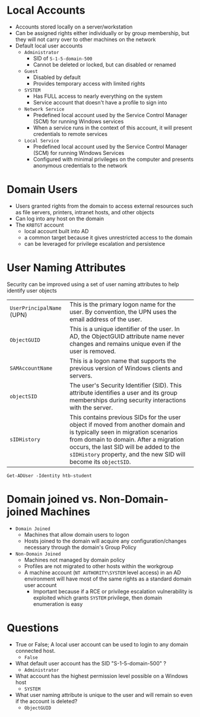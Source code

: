 # Local Accounts
- Accounts stored locally on a server/workstation
- Can be assigned rights either individually or by group membership, but they will not carry over to other machines on the network
- Default local user accounts
	- `Administrator`
		- SID of `S-1-5-domain-500`
		- Cannot be deleted or locked, but can disabled or renamed
	- `Guest`
		- Disabled by default
		- Provides temporary access with limited rights
	- `SYSTEM`
		- Has FULL access to nearly everything on the system
		- Service account that doesn't have a profile to sign into
	- `Network Service`
		- Predefined local account used by the Service Control Manager (SCM) for running Windows services
		- When a service runs in the context of this account, it will present credentials to remote services
	- `Local Service`
		- Predefined local account used by the Service Control Manager (SCM) for running Windows Services
		- Configured with minimal privileges on the computer and presents anonymous credentials to the network 
# Domain Users
- Users granted rights from the domain to access external resources such as file servers, printers, intranet hosts, and other objects
- Can log into any host on the domain
- The `KRBTGT` account
	- local account built into AD
	- a common target because it gives unrestricted access to the domain
	- can be leveraged for privilege escalation and persistence
# User Naming Attributes
Security can be improved using a set of user naming attributes to help identify user objects

|   |   |
|---|---|
|`UserPrincipalName` (UPN)|This is the primary logon name for the user. By convention, the UPN uses the email address of the user.|
|`ObjectGUID`|This is a unique identifier of the user. In AD, the ObjectGUID attribute name never changes and remains unique even if the user is removed.|
|`SAMAccountName`|This is a logon name that supports the previous version of Windows clients and servers.|
|`objectSID`|The user's Security Identifier (SID). This attribute identifies a user and its group memberships during security interactions with the server.|
|`sIDHistory`|This contains previous SIDs for the user object if moved from another domain and is typically seen in migration scenarios from domain to domain. After a migration occurs, the last SID will be added to the `sIDHistory` property, and the new SID will become its `objectSID`.|

````powershell-session
Get-ADUser -Identity htb-student
````

# Domain joined vs. Non-Domain-joined Machines
- `Domain Joined`
	- Machines that allow domain users to logon
	- Hosts joined to the domain will acquire any configuration/changes necessary through the domain's Group Policy
- `Non-Domain Joined`
	- Machines not managed by domain policy
	- Profiles are not migrated to other hosts within the workgroup
	- A machine account (`NT AUTHORITY\SYSTEM` level access) in an AD environment will have most of the same rights as a standard domain user account
		- Important because if a RCE or privilege escalation vulnerability is exploited which grants `SYSTEM` privilege, then domain enumeration is easy
# Questions
- True or False; A local user account can be used to login to any domain connected host.
	- `False`
- What default user account has the SID "S-1-5-domain-500" ?
	- `Administrator`
- What account has the highest permission level possible on a Windows host
	- `SYSTEM`
- What user naming attribute is unique to the user and will remain so even if the account is deleted?
	- `ObjectGUID`